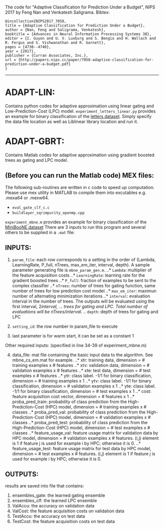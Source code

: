 The code for "Adaptive Classification for Prediction Under a Budget", NIPS 2017 by Feng Nan and Venkatesh Saligrama.
Bibtex:
```
@incollection{NIPS2017_7058,
title = {Adaptive Classification for Prediction Under a Budget},
author = {Nan, Feng and Saligrama, Venkatesh},
booktitle = {Advances in Neural Information Processing Systems 30},
editor = {I. Guyon and U. V. Luxburg and S. Bengio and H. Wallach and R. Fergus and S. Vishwanathan and R. Garnett},
pages = {4730--4740},
year = {2017},
publisher = {Curran Associates, Inc.},
url = {http://papers.nips.cc/paper/7058-adaptive-classification-for-prediction-under-a-budget.pdf}
}
```

---
# ADAPT-LIN:
Contains python codes for adaptive approximation using linear gating and Low-Prediction-Cost (LPC) model. 
`experiment_letters_linear.py` provides an example for binary classification of the [letters dataset](https://archive.ics.uci.edu/ml/datasets/letter+recognition). 
Simply specify the data file location as well as Liblinear library location and run it. 

# ADAPT-GBRT:
Contains Matlab codes for adaptive approximation using gradient boosted trees as gating and LPC model. 

## (Before you can run the Matlab code) MEX files:
The following sub-routines are written in c code to speed up computation. Please use mex utility in MATLAB to compile them into excutables e.g. .mexa64 or .mexw64.
- `eval_gate_clf_c.c`
- `buildlayer_sqrimpurity_openmp.cpp`

`experiment_mbne.m` provides an example for binary classification of the [MiniBooNE dataset](https://archive.ics.uci.edu/ml/datasets/MiniBooNE+particle+identification)
There are 3 inputs to run this program and several others to be supplied in a `.mat` file:

## INPUTS:
1. `param_file`: each row corresponds to a setting in the order of (Lambda, LearningRate, P_full, nTrees, max_em_iter, interval, depth). A sample parameter generating file is `mbne_param_gen.m`.
..* `Lambda`: multiplier of the feature acquisition costs
..* `LearningRate`: learning rate for the gradient boosted trees
..* `P_full`: fraction of examples to be sent to the complex classifier
..* `nTrees`: number of trees for gating function, same number of trees for low prediction cost model
..* `max_em_iter`: maximun number of alternating minimization iterations
..* `interval`: evaluation interval in the number of trees. The outputs will be evaluated using the first interval, 2*interval, ... trees for gating and LPC. Total number of evaluations will be nTrees/interval.
..* `depth`: depth of trees for gating and LPC

2. `setting_id`: the row number in param_file to execute

3. last parameter is for warm start, it can be set as a constant 1

Other required inputs: (specified in line 34-39 of experiment_mbne.m)

4. data_file: mat file containing the basic input data to the algorithm. See mbne_cs_em.mat for example.
..* xtr: training data, dimension = # training examples x # features
..* xtv: validation data, dimension = # validation examples x # features
..* xte: test data, dimension = # test examples x # features
..* ytr: class label. -1/1 for binary classification, dimension = # training examples x 1
..* ytv: class label. -1/1 for binary classification, dimension = # validation examples x 1
..* yte: class label. -1/1 for binary classification, dimension = # test examples x 1
..* cost: feature acquisition cost vector, dimension = # features x 1
..* proba_pred_train: probability of class prediction from the High-Prediction-Cost (HPC) model, dimension = # training examples x # classes
..* proba_pred_val: probability of class prediction from the High-Prediction-Cost (HPC) model, dimension = # validation examples x # classes
..* proba_pred_test: probability of class prediction from the High-Prediction-Cost (HPC) model, dimension = # test examples x # classes
..* feature_usage_val: feature usage matrix for validation data by HPC model, dimension = # validation examples x # features. (i,j) element is 1 if feature j is used for example i by HPC; otherwise it is 0.
..* feature_usage_test: feature usage matrix for test data by HPC model, dimension = # test examples x # features. (i,j) element is 1 if feature j is used for example i by HPC; otherwise it is 0.

## OUTPUTS:
results are saved into file that contains:
1. ensembles_gate: the learned gating ensemble
2. ensembles_clf: the learned LPC ensemble
3. ValAccu: the accuracy on validation data
4. ValCost: the feature acquisition costs on validation data
5. TestAccu: the accuracy on test data
6. TestCost: the feature acquisition costs on test data




